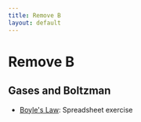 ```yaml
---
title: Remove B
layout: default
---
```

# Remove B

## Gases and Boltzman
* [Boyle's Law](B/boyles-law.html): Spreadsheet exercise